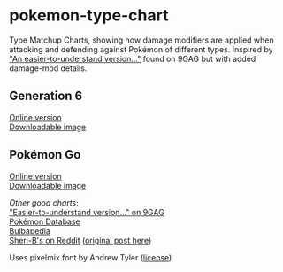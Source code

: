 # pokemon-type-chart
Type Matchup Charts, showing how damage modifiers are applied when attacking and defending against Pokémon of different types. Inspired by ["An easier-to-understand version..."](http://9gag.com/gag/aD0DVpG/an-easier-to-understand-version-of-the-type-chart-of-pokemon) found on 9GAG but with added damage-mod details.

Generation 6
---
[Online version](https://karlbishop.github.io/pokemon-type-chart/gen6)  
[Downloadable image](https://karlbishop.github.io/pokemon-type-chart/images/gen6-pokemon-type-chart.png)

Pokémon Go
---
[Online version](https://karlbishop.github.io/pokemon-type-chart/)  
[Downloadable image](https://karlbishop.github.io/pokemon-type-chart/images/pogo-pokemon-type-chart.png)

*Other good charts*:  
["Easier-to-understand version..." on 9GAG](http://9gag.com/gag/aD0DVpG/an-easier-to-understand-version-of-the-type-chart-of-pokemon)  
[Pokémon Database](http://pokemondb.net/type)  
[Bulbapedia](http://bulbapedia.bulbagarden.net/wiki/Type/Type_chart)  
[Sheri-B's on Reddit](http://i.imgur.com/YpJWUB4.png) ([original post here](https://www.reddit.com/r/pokemon/comments/1oq3rg/was_getting_frustrated_finding_an_easytoread_type/))  

Uses pixelmix font by Andrew Tyler ([license](https://creativecommons.org/licenses/by-sa/3.0/us/))
